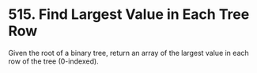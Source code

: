 # 515. Find Largest Value in Each Tree Row

Given the root of a binary tree, return an array of the largest value in each row of the tree (0-indexed).

 
